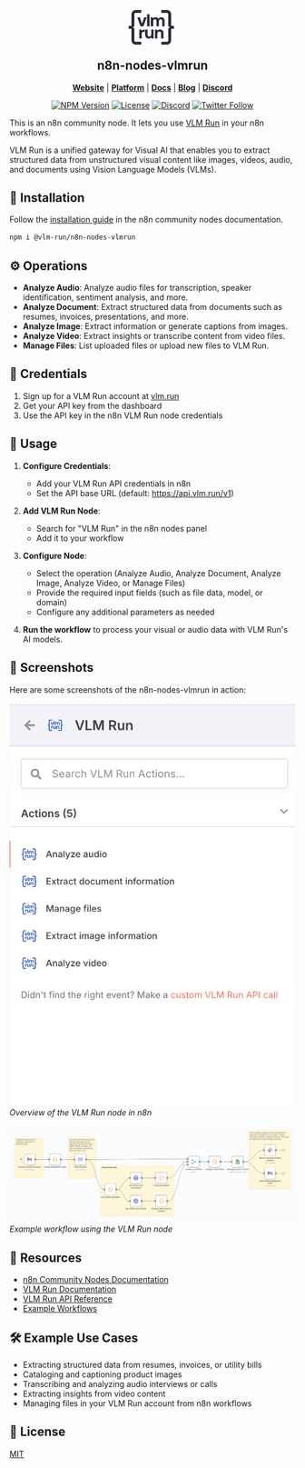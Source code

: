 <div align="center">
<p align="center" style="width: 100%;">
    <img src="https://raw.githubusercontent.com/vlm-run/.github/refs/heads/main/profile/assets/vlm-black.svg" alt="VLM Run Logo" width="80" style="margin-bottom: -5px; color: #2e3138; vertical-align: middle; padding-right: 5px;"><br>
</p>
<h2>n8n-nodes-vlmrun</h2>
<p align="center">
<a href="https://vlm.run"><b>Website</b></a> | <a href="https://app.vlm.run/"><b>Platform</b></a> | <a href="https://docs.vlm.run/"><b>Docs</b></a> | <a href="https://docs.vlm.run/blog"><b>Blog</b></a> | <a href="https://discord.gg/4jgyECY4rq"><b>Discord</b></a>
</p>
<p align="center">
<a href="https://www.npmjs.com/package/@vlm-run/n8n-nodes-vlmrun"><img alt="NPM Version" src="https://badge.fury.io/js/%40vlm-run%2Fn8n-nodes-vlmrun.svg"></a>
<a href="https://github.com/vlm-run/n8n-nodes-vlmrun/blob/main/LICENSE"><img alt="License" src="https://img.shields.io/github/license/vlm-run/n8n-nodes-vlmrun.svg"></a>
<a href="https://discord.gg/4jgyECY4rq"><img alt="Discord" src="https://img.shields.io/badge/discord-chat-purple?color=%235765F2&label=discord&logo=discord"></a>
<a href="https://twitter.com/vlmrun"><img alt="Twitter Follow" src="https://img.shields.io/twitter/follow/vlmrun.svg?style=social&logo=twitter"></a>
</p>
</div>

This is an n8n community node. It lets you use [VLM Run](https://vlm.run) in your n8n workflows.

VLM Run is a unified gateway for Visual AI that enables you to extract structured data from unstructured visual content like images, videos, audio, and documents using Vision Language Models (VLMs).


## 💾 Installation

Follow the [installation guide](https://docs.n8n.io/integrations/community-nodes/installation/) in the n8n community nodes documentation.

```bash
npm i @vlm-run/n8n-nodes-vlmrun
```

## ⚙️ Operations

- **Analyze Audio**: Analyze audio files for transcription, speaker identification, sentiment analysis, and more.
- **Analyze Document**: Extract structured data from documents such as resumes, invoices, presentations, and more.
- **Analyze Image**: Extract information or generate captions from images.
- **Analyze Video**: Extract insights or transcribe content from video files.
- **Manage Files**: List uploaded files or upload new files to VLM Run.

## 🔑 Credentials

1. Sign up for a VLM Run account at [vlm.run](https://app.vlm.run/)
2. Get your API key from the dashboard
3. Use the API key in the n8n VLM Run node credentials

## 📖 Usage

1. **Configure Credentials**:
   - Add your VLM Run API credentials in n8n
   - Set the API base URL (default: https://api.vlm.run/v1)

2. **Add VLM Run Node**:
   - Search for "VLM Run" in the n8n nodes panel
   - Add it to your workflow

3. **Configure Node**:
   - Select the operation (Analyze Audio, Analyze Document, Analyze Image, Analyze Video, or Manage Files)
   - Provide the required input fields (such as file data, model, or domain)
   - Configure any additional parameters as needed

4. **Run the workflow** to process your visual or audio data with VLM Run's AI models.

## 📸 Screenshots

Here are some screenshots of the n8n-nodes-vlmrun in action:

![VLM Run Node Overview](assets/vlmrun-overview.png)
_Overview of the VLM Run node in n8n_

![VLM Run Workflow Example](assets/vlmrun-workflow.png)
_Example workflow using the VLM Run node_

## 🔗 Resources

- [n8n Community Nodes Documentation](https://docs.n8n.io/integrations/community-nodes/)
- [VLM Run Documentation](https://docs.vlm.run/introduction)
- [VLM Run API Reference](https://docs.vlm.run/api-reference/v1/health)
- [Example Workflows](https://n8n.io/workflows)

## 🛠️ Example Use Cases

- Extracting structured data from resumes, invoices, or utility bills
- Cataloging and captioning product images
- Transcribing and analyzing audio interviews or calls
- Extracting insights from video content
- Managing files in your VLM Run account from n8n workflows

## 📄 License

[MIT](LICENSE)

